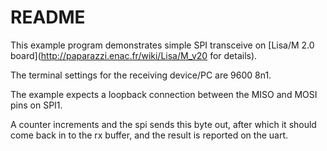 # README

This example program demonstrates simple SPI transceive on
[Lisa/M 2.0 board](http://paparazzi.enac.fr/wiki/Lisa/M_v20 for details).

The terminal settings for the receiving device/PC are 9600 8n1.

The example expects a loopback connection between the MISO and MOSI pins on
SPI1.

A counter increments and the spi sends this byte out, after which it should
come back in to the rx buffer, and the result is reported on the uart.
